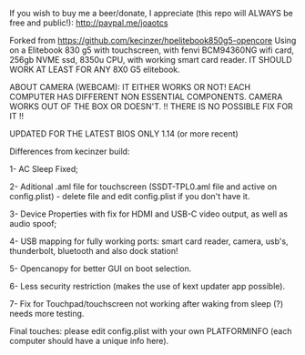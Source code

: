 If you wish to buy me a beer/donate, I appreciate (this repo will ALWAYS be free and public!): http://paypal.me/joaotcs


Forked from https://github.com/kecinzer/hpelitebook850g5-opencore
Using on a Elitebook 830 g5 with touchscreen, with fenvi BCM94360NG wifi card, 256gb NVME ssd, 8350u CPU, with working smart card reader.
IT SHOULD WORK AT LEAST FOR ANY 8X0 G5 elitebook.

ABOUT CAMERA (WEBCAM): IT EITHER WORKS OR NOT! EACH COMPUTER HAS DIFFERENT NON ESSENTIAL COMPONENTS. CAMERA WORKS OUT OF THE BOX OR DOESN'T. 
!! THERE IS NO POSSIBLE FIX FOR IT !!



UPDATED FOR THE LATEST BIOS ONLY 1.14 (or more recent)

Differences from kecinzer build:

1- AC Sleep Fixed;

2- Aditional .aml file for touchscreen (SSDT-TPL0.aml file and active on config.plist) - delete file and edit config.plist if you don't have it.

3- Device Properties with fix for HDMI and USB-C video output, as well as audio spoof;

4- USB mapping for fully working ports: smart card reader, camera, usb's, thunderbolt, bluetooth and also dock station!

5- Opencanopy for better GUI on boot selection.

6- Less security restriction (makes the use of kext updater app possible).

7- Fix for Touchpad/touchscreen not working after waking from sleep (?) needs more testing.

Final touches: please edit config.plist with your own PLATFORMINFO (each computer should have a unique info here).
